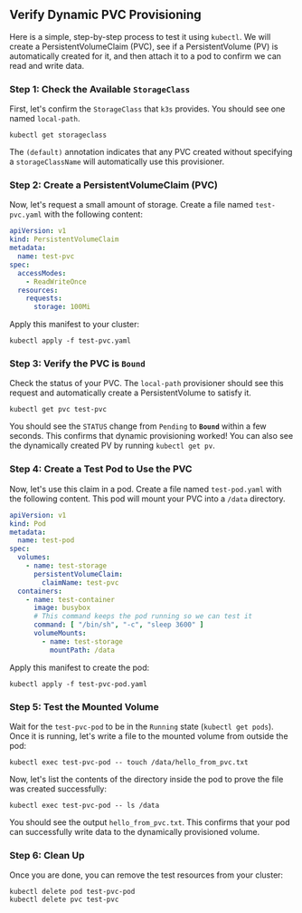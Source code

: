 ## Verify Dynamic PVC Provisioning

Here is a simple, step-by-step process to test it using `kubectl`. We will create a
PersistentVolumeClaim (PVC), see if a PersistentVolume (PV) is automatically created for it, and
then attach it to a pod to confirm we can read and write data.

### Step 1: Check the Available `StorageClass`

First, let's confirm the `StorageClass` that `k3s` provides. You should see one named `local-path`.

```shell script
kubectl get storageclass
```

The `(default)` annotation indicates that any PVC created without specifying a `storageClassName`
will automatically use this provisioner.

### Step 2: Create a PersistentVolumeClaim (PVC)

Now, let's request a small amount of storage. Create a file named `test-pvc.yaml` with the following
content:

```yaml
apiVersion: v1
kind: PersistentVolumeClaim
metadata:
  name: test-pvc
spec:
  accessModes:
    - ReadWriteOnce
  resources:
    requests:
      storage: 100Mi
```

Apply this manifest to your cluster:

```shell script
kubectl apply -f test-pvc.yaml
```

### Step 3: Verify the PVC is `Bound`

Check the status of your PVC. The `local-path` provisioner should see this request and automatically
create a PersistentVolume to satisfy it.

```shell script
kubectl get pvc test-pvc
```

You should see the `STATUS` change from `Pending` to **`Bound`** within a few seconds. This confirms
that dynamic provisioning worked! You can also see the dynamically created PV by running
`kubectl get pv`.

### Step 4: Create a Test Pod to Use the PVC

Now, let's use this claim in a pod. Create a file named `test-pod.yaml` with the following content.
This pod will mount your PVC into a `/data` directory.

```yaml
apiVersion: v1
kind: Pod
metadata:
  name: test-pod
spec:
  volumes:
    - name: test-storage
      persistentVolumeClaim:
        claimName: test-pvc
  containers:
    - name: test-container
      image: busybox
      # This command keeps the pod running so we can test it
      command: [ "/bin/sh", "-c", "sleep 3600" ]
      volumeMounts:
        - name: test-storage
          mountPath: /data
```

Apply this manifest to create the pod:

```shell script
kubectl apply -f test-pvc-pod.yaml
```

### Step 5: Test the Mounted Volume

Wait for the `test-pvc-pod` to be in the `Running` state (`kubectl get pods`). Once it is running, let's
write a file to the mounted volume from outside the pod:

```shell script
kubectl exec test-pvc-pod -- touch /data/hello_from_pvc.txt
```

Now, let's list the contents of the directory inside the pod to prove the file was created
successfully:

```shell script
kubectl exec test-pvc-pod -- ls /data
```

You should see the output `hello_from_pvc.txt`. This confirms that your pod can successfully write
data to the dynamically provisioned volume.

### Step 6: Clean Up

Once you are done, you can remove the test resources from your cluster:

```shell script
kubectl delete pod test-pvc-pod
kubectl delete pvc test-pvc
```
